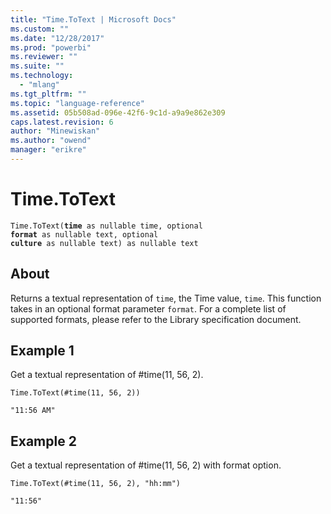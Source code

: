```yaml
---
title: "Time.ToText | Microsoft Docs"
ms.custom: ""
ms.date: "12/28/2017"
ms.prod: "powerbi"
ms.reviewer: ""
ms.suite: ""
ms.technology: 
  - "mlang"
ms.tgt_pltfrm: ""
ms.topic: "language-reference"
ms.assetid: 05b508ad-096e-42f6-9c1d-a9a9e862e309
caps.latest.revision: 6
author: "Minewiskan"
ms.author: "owend"
manager: "erikre"
---
```

# Time.ToText

<code>Time.ToText(**time** as nullable time, optional **format** as nullable text, optional **culture** as nullable text) as nullable text</code>

## About
Returns a textual representation of <code>time</code>, the Time value, <code>time</code>. This function takes in an optional format parameter <code>format</code>. For a complete list of supported formats, please refer to the Library specification document.

## Example 1
Get a textual representation of #time(11, 56, 2).

``` 
Time.ToText(#time(11, 56, 2))
``` 


``` 
"11:56 AM"
``` 

## Example 2
Get a textual representation of #time(11, 56, 2) with format option.
``` 
Time.ToText(#time(11, 56, 2), "hh:mm")
``` 

``` 
"11:56"
```  
